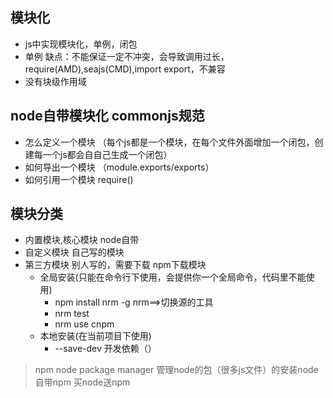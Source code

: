 ## 模块化
- js中实现模块化，单例，闭包
- 单例 缺点：不能保证一定不冲突，会导致调用过长，require(AMD),seajs(CMD),import export，不兼容
- 没有块级作用域

## node自带模块化 commonjs规范
- 怎么定义一个模块 （每个js都是一个模块，在每个文件外面增加一个闭包，创建每一个js都会自自己生成一个闭包）
- 如何导出一个模块 （module.exports/exports）
- 如何引用一个模块  require()

## 模块分类
- 内置模块,核心模块 node自带
- 自定义模块 自己写的模块
- 第三方模块 别人写的，需要下载 npm下载模块
    - 全局安装(只能在命令行下使用，会提供你一个全局命令，代码里不能使用)
        - npm install nrm -g  nrm==>切换源的工具
        - nrm test
        - nrm use cnpm
    - 本地安装(在当前项目下使用)
        - --save-dev 开发依赖（）

> npm node package manager 管理node的包（很多js文件）的安装node自带npm 买node送npm